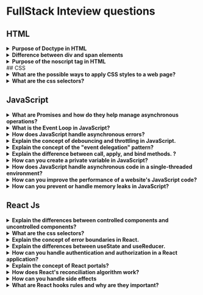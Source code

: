 # FullStack Inteview questions


##  HTML

<details>
<summary><strong>Purpose of Doctype in HTML</strong></summary>
<p>

The <!DOCTYPE> declaration specifies the document type and version of HTML being used. It helps web browsers understand how to interpret and render the HTML code. It ensures that the browser uses the correct rendering mode and follows the appropriate standards.

</p>
</details>

<details>
<summary><strong>Difference between div and span elements</strong></summary>
<p>

The `<div>` element is a block-level container used to group and style elements together, often for layout purposes. The `<span>` element, on the other hand, is an inline container used to apply styles or manipulate small portions of text or content without affecting the overall layout.

</p>
</details>

<details>
<summary><strong>Purpose of the noscript tag in HTML</strong></summary>
<p>

The `<noscript>` tag is used to provide content that should be displayed when JavaScript is disabled or not supported in the browser. It's commonly used to show alternative content or instructions for users who have disabled JavaScript.

</p>
</details>
## CSS
<details>
<summary><strong>What are the possible ways to apply CSS styles to a web page?
</strong></summary>
<p>

Inline, intenal, extenal

</p>
</details>

<details>
<summary><strong>What are the css selectors?</strong></summary>
<p>
CSS selectors are patterns that define which elements on a web page should be targeted and styled. They include tag selectors, class selectors, ID selectors, attribute selectors, and more.
</p>
</details>

##   JavaScript

<details>
<summary><strong>What are Promises and how do they help manage asynchronous operations?</strong></summary>
<p>
 Promises are a way to handle asynchronous operations in JavaScript. They represent a value that might be available now, or in the future, or never. Promises help avoid callback hell and make async code more readable and manageable.
</p>
</details>

<details>
<summary><strong>What is the Event Loop in JavaScript?</strong></summary>
<p>
The Event Loop is a core concept in JavaScript's concurrency model. It's responsible for managing the execution of code by placing functions in a queue and executing them in a loop, ensuring non-blocking behavior.
</p>
</details>

<details>
<summary><strong>How does JavaScript handle asynchronous errors?</strong></summary>
<p>
Asynchronous errors in JavaScript can be caught using try-catch blocks around asynchronous code or by attaching error callbacks using .catch() on Promises.
</p>
</details>


<details>
<summary><strong>Explain the concept of debouncing and throttling in JavaScript.</strong></summary>
<p>
Debouncing and throttling are techniques used to control the rate at which a function is executed. Debouncing delays the execution until the input has ceased for a specified time, while throttling limits the rate of execution to a fixed interval.
</p>
</details>

<details>
<summary><strong>Explain the concept of the "event delegation" pattern?</strong></summary>
<p>
Event delegation is a technique where you attach a single event listener to a common ancestor element of multiple elements you're interested in. This allows you to handle events efficiently for dynamically created elements without attaching listeners to each element.
</p>
</details>


<details>
<summary><strong>Explain the difference between call, apply, and bind methods.
?</strong></summary>
<p>
All three methods are used to set the this value in a function. call and apply immediately invoke the function, while bind returns a new function with the specified this context.
</p>
</details>


<details>
<summary><strong>How can you create a private variable in JavaScript?</strong></summary>
<p>
In JavaScript, you can create private variables using closures or by leveraging ES6 features like WeakMaps. Closures encapsulate private variables within a function's scope.
</p>
</details>



<details>
<summary><strong>How does JavaScript handle asynchronous code in a single-threaded environment?</strong></summary>
<p>
JavaScript uses an event loop to manage asynchronous code execution. It keeps track of pending operations and processes them in a non-blocking manner, ensuring that the main thread is not blocked by long-running tasks.
</p>
</details>

<details>
<summary><strong>How can you improve the performance of a website's JavaScript code?</strong></summary>
<p>
Performance improvements can be achieved by minimizing DOM manipulation, using efficient algorithms and data structures, optimizing loops, reducing network requests, and employing tools like minification and bundling.
</p>
</details>

<details>
<summary><strong> How can you prevent or handle memory leaks in JavaScript?</strong></summary>
<p>
To prevent memory leaks, make sure to clean up event listeners, clear timeouts and intervals, avoid circular references, and use tools like the Chrome DevTools memory profiler to identify potential issues.
</p>
</details>

##   React Js
<details>
<summary><strong>Explain the differences between controlled components and uncontrolled components?</strong></summary>
<p>
Controlled components have their state managed by React, while uncontrolled components manage their state via the DOM. Controlled components provide more control and are typically recommended for most use cases.
</p>
</details>


<details>
<summary><strong>What are the css selectors?</strong></summary>
<p>
CSS selectors are patterns that define which elements on a web page should be targeted and styled. They include tag selectors, class selectors, ID selectors, attribute selectors, and more.
</p>
</details>

<details>
<summary><strong>Explain the concept of error boundaries in React.</strong></summary>
<p>
Error boundaries are React components that catch JavaScript errors in their child component tree and display fallback UI instead of crashing the entire application. They help to isolate and handle errors gracefully.
</p>
</details>

<details>
<summary><strong>Explain the differences between useState and useReducer.</strong></summary>
<p>
Both useState and useReducer are used to manage state in functional components, but useReducer is more suitable for complex state updates and business logic, while useState is simpler for basic state updates.
</p>
</details>

<details>
<summary><strong>How can you handle authentication and authorization in a React application?</strong></summary>
<p>
Authentication can be handled using JSON Web Tokens (JWT), OAuth, or other authentication mechanisms. Authorization can be controlled by using conditional rendering based on the user's role or permissions.
</p>
</details>
<details>
<summary><strong>Explain the concept of React portals?</strong></summary>
<p>
Portals allow you to render children outside of their parent DOM hierarchy. This is useful for scenarios like modals or tooltips where you want to render content in a different part of the DOM.
</p>
</details>

<details>
<summary><strong>How does React's reconciliation algorithm work?</strong></summary>
<p>
React's reconciliation algorithm compares the Virtual DOM representation of the current state with the previous state and computes the minimal set of changes needed to update the actual DOM.
</p>
</details>
<details>
<summary><strong>How can you handle side effects </strong></summary>
<p>
React's reconciliation algorithm compares the Virtual DOM representation of the current state with the previous state and computes the minimal set of changes needed to update the actual DOM.
</p>
</details>
<details>
<summary><strong>What are React hooks rules and why are they important?</strong></summary>
<p>
React hooks come with certain rules, such as using hooks at the top level of a functional component and not within loops, conditions, or nested functions. Adhering to these rules ensures that hooks work correctly and consistently.

These additional questions cover various advanced ReactJS topics, giving you a comprehensive set of concepts to prepare for in your interview. Make sure to understand not only the answers but also the underlying principles and best practices.
</p>
</details>




